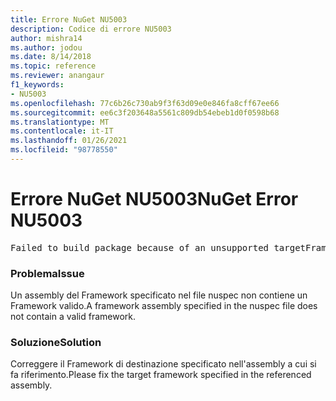 ```yaml
---
title: Errore NuGet NU5003
description: Codice di errore NU5003
author: mishra14
ms.author: jodou
ms.date: 8/14/2018
ms.topic: reference
ms.reviewer: anangaur
f1_keywords:
- NU5003
ms.openlocfilehash: 77c6b26c730ab9f3f63d09e0e846fa8cff67ee66
ms.sourcegitcommit: ee6c3f203648a5561c809db54ebeb1d0f0598b68
ms.translationtype: MT
ms.contentlocale: it-IT
ms.lasthandoff: 01/26/2021
ms.locfileid: "98778550"
---
```

# <a name="nuget-error-nu5003"></a><span data-ttu-id="f53ab-103">Errore NuGet NU5003</span><span class="sxs-lookup"><span data-stu-id="f53ab-103">NuGet Error NU5003</span></span>
<pre>Failed to build package because of an unsupported targetFramework value on 'System.Net'.</pre>

### <a name="issue"></a><span data-ttu-id="f53ab-104">Problema</span><span class="sxs-lookup"><span data-stu-id="f53ab-104">Issue</span></span>

<span data-ttu-id="f53ab-105">Un assembly del Framework specificato nel file nuspec non contiene un Framework valido.</span><span class="sxs-lookup"><span data-stu-id="f53ab-105">A framework assembly specified in the nuspec file does not contain a valid framework.</span></span>


### <a name="solution"></a><span data-ttu-id="f53ab-106">Soluzione</span><span class="sxs-lookup"><span data-stu-id="f53ab-106">Solution</span></span>

<span data-ttu-id="f53ab-107">Correggere il Framework di destinazione specificato nell'assembly a cui si fa riferimento.</span><span class="sxs-lookup"><span data-stu-id="f53ab-107">Please fix the target framework specified in the referenced assembly.</span></span>

